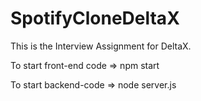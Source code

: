 # SpotifyCloneDeltaX
This is the Interview Assignment for DeltaX.

To start front-end code => npm start

To start backend-code => node server.js
